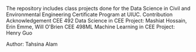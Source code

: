 The repository includes class projects done for the Data Science in Civil and Environmental Engineering Certificate Program at UIUC. 
Contribution Acknowledgement 
CEE 492 Data Science in CEE Project: Mashiat Hossain, Erin Emme, Will O'Brien
CEE 498ML Machine Learning in CEE Project: Henry Guo

Author: Tahsina Alam
